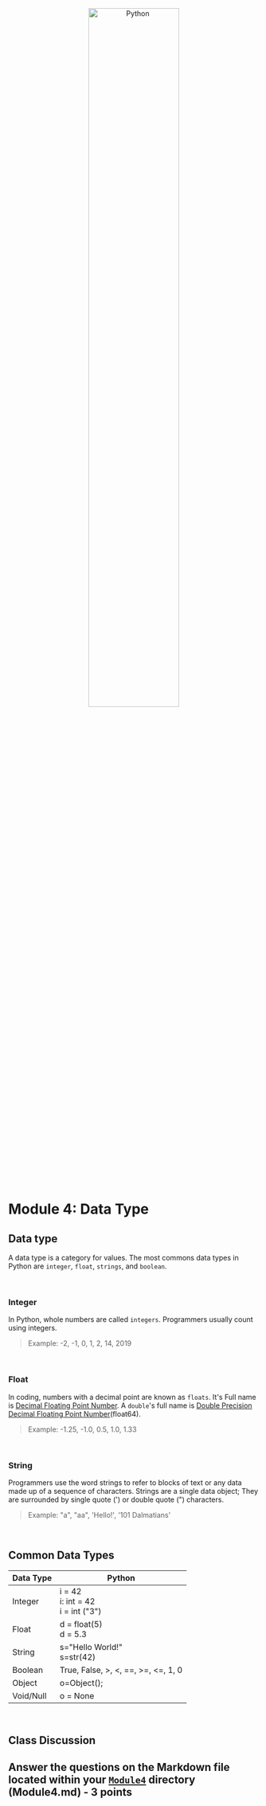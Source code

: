 <div style="text-align:center">
        <img    src="https://files.realpython.com/media/Basic-Data-Types-in-Python_Watermarked.49e17138407b.jpg"
                title="Python" 
                width="60%" 
                height="60%" />
</div>
<br>


# Module 4: Data Type

## Data type
A data type is a category for values. The most commons data types in Python are `integer`, `float`, `strings`, and `boolean`. 

<br>

### Integer
In Python, whole numbers are called `integers`. Programmers usually count using integers. 
>Example: -2, -1, 0, 1, 2, 14, 2019

<br>

### Float
In coding, numbers with a decimal point are known as `floats`. It's Full name is <u>Decimal Floating Point Number</u>. A `double`'s full name is <u>Double Precision Decimal Floating Point Number</u>(float64).  
>Example: -1.25, -1.0, 0.5, 1.0, 1.33

<br>

### String
Programmers use the word strings to refer to blocks of text or any data made up of a sequence of characters. Strings are a single data object; They are surrounded by single quote (') or double quote (") characters. 
>Example: "a", "aa", 'Hello!', '101 Dalmatians'

<br>

## Common Data Types



| Data Type | Python | 
|----------|----------|
|Integer | i = 42 <br> i: int = 42 <br> i = int ("3")|
|Float|d = float(5) <br> d = 5.3|
|String|s="Hello World!" <br> s=str(42)|
|Boolean|True, False, >, <, ==, >=, <=, 1, 0
|Object|o=Object();|
|Void/Null|o = None



<br>

## Class Discussion
## Answer the questions on the Markdown file located within your <u>`Module4`</u> directory (Module4.md) - 3 points

<!-- This is a comment. It is not processed by the code -->
<!-- Welcome! These are your questions. -->
<!-- Answer using full sentences to receive all points. -->
<!-- 

Evaluate the following code. Is the code written correctly? 
  print('This message has a syntax error!")
  print(Churrigueresco)
 - Answer:

If you found a SyntaxError or NameError in the code, what would be the correct code?

 - Answer:


Lackluster responses may result in point deductions.
-->
